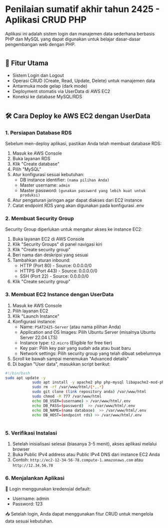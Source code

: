 # Penilaian sumatif akhir tahun 2425 - Aplikasi CRUD PHP
Aplikasi ini adalah sistem login dan manajemen data sederhana berbasis PHP dan MySQL yang dapat digunakan untuk belajar dasar-dasar pengembangan web dengan PHP.

#
## 🚀 Fitur Utama

* Sistem Login dan Logout
* Operasi CRUD (Create, Read, Update, Delete) untuk manajemen data
* Antarmuka mode gelap (dark mode)
* Deployment otomatis via UserData di AWS EC2
* Koneksi ke database MySQL/RDS

#
## 🛠️ Cara Deploy ke AWS EC2 dengan UserData

### 1. Persiapan Database RDS

Sebelum men-deploy aplikasi, pastikan Anda telah membuat database RDS:

1. Masuk ke AWS Console
2. Buka layanan RDS
3. Klik "Create database"
4. Pilih "MySQL"
5. Atur konfigurasi sesuai kebutuhan:
   * DB instance identifier: `(nama pilihan Anda)` 
   * Master username: `admin`
   * Master password: `(gunakan password yang lebih kuat untuk produksi)` 
6. Atur pengaturan jaringan agar dapat diakses dari EC2 instance
7. Catat endpoint RDS yang akan digunakan pada konfigurasi .env

### 2. Membuat Security Group

Security Group diperlukan untuk mengatur akses ke instance EC2:

1. Buka layanan EC2 di AWS Console
2. Klik "Security Groups" di panel navigasi kiri
3. Klik "Create security group"
4. Beri nama dan deskripsi yang sesuai
5. Tambahkan aturan inbound:
   * HTTP (Port 80) - Source: 0.0.0.0/0
   * HTTPS (Port 443) - Source: 0.0.0.0/0
   * SSH (Port 22) - Source: 0.0.0.0/0 
6. Klik "Create security group"

### 3. Membuat EC2 Instance dengan UserData

1. Masuk ke AWS Console
2. Pilih layanan EC2
3. Klik "Launch Instance"
4. Konfigurasi instance:
   * Name: `PSAT2425-Server` (atau nama pilihan Anda)
   * Application and OS Images: Pilih Ubuntu Server (misalnya Ubuntu Server 22.04 LTS)
   * Instance type: `t2.micro` (Eligible for free tier)
   * Key pair: Pilih key pair yang sudah ada atau buat baru
   * Network settings: Pilih security group yang telah dibuat sebelumnya
5. Scroll ke bawah sampai menemukan "Advanced details"
6. Di bagian "User data", masukkan script berikut:

```bash
#!/bin/bash
sudo apt update -y
            sudo apt install -y apache2 php php-mysql libapache2-mod-php mysql-client
            sudo rm -rf /var/www/html/{*,.*}
            sudo git clone (link repository anda) /var/www/html
            sudo chmod -R 777 /var/www/html
            echo DB_USER=(username) > /var/www/html/.env
            echo DB_PASS=(password)  >> /var/www/html/.env
            echo DB_NAME=(nama database)  >> /var/www/html/.env
            echo DB_HOST=(endpoint rds) >> /var/www/html/.env
```
#
### 5. Verifikasi Instalasi

1. Setelah inisialisasi selesai (biasanya 3-5 menit), akses aplikasi melalui browser
2. Buka Public IPv4 address atau Public IPv4 DNS dari instance EC2 Anda
3. Contoh: `http://ec2-12-34-56-78.compute-1.amazonaws.com` atau `http://12.34.56.78`

### 6. Menjalankan Aplikasi

🔑 Login menggunakan kredensial default:
* Username: admin
* Password: 123

📥 Setelah login, Anda dapat menggunakan fitur CRUD untuk mengelola data sesuai kebutuhan.

